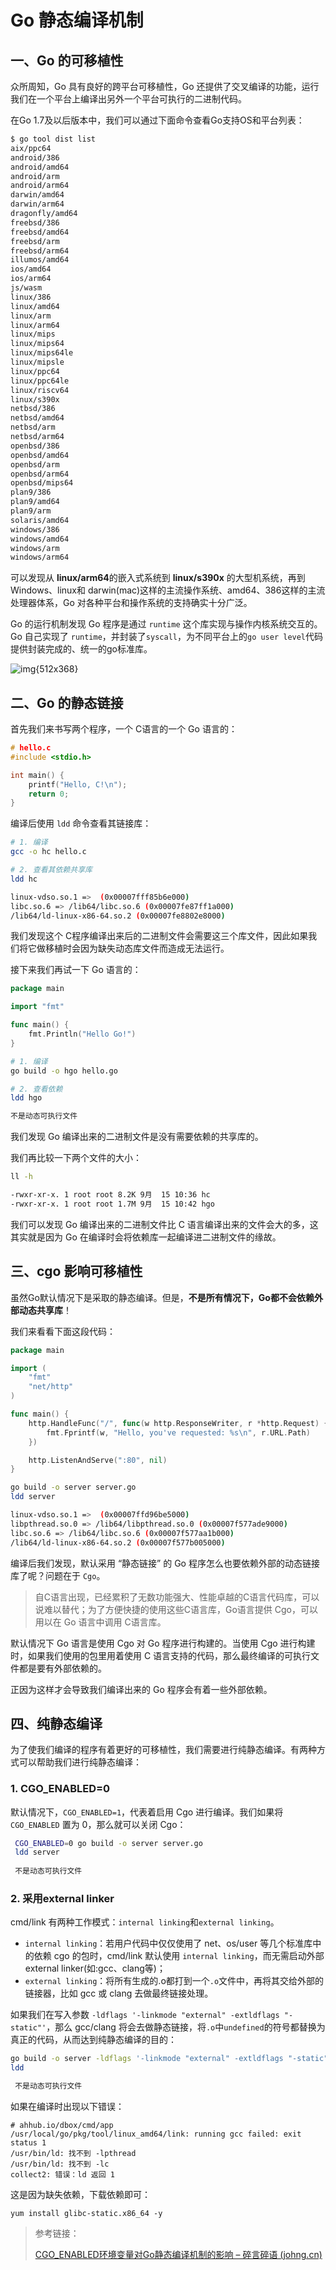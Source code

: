 # Go 静态编译机制

## 一、Go 的可移植性

众所周知，Go 具有良好的跨平台可移植性，Go 还提供了交叉编译的功能，运行我们在一个平台上编译出另外一个平台可执行的二进制代码。

在Go 1.7及以后版本中，我们可以通过下面命令查看Go支持OS和平台列表：

```bash
$ go tool dist list
aix/ppc64
android/386
android/amd64
android/arm
android/arm64
darwin/amd64
darwin/arm64
dragonfly/amd64
freebsd/386
freebsd/amd64
freebsd/arm
freebsd/arm64
illumos/amd64
ios/amd64
ios/arm64
js/wasm
linux/386
linux/amd64
linux/arm
linux/arm64
linux/mips
linux/mips64
linux/mips64le
linux/mipsle
linux/ppc64
linux/ppc64le
linux/riscv64
linux/s390x
netbsd/386
netbsd/amd64
netbsd/arm
netbsd/arm64
openbsd/386
openbsd/amd64
openbsd/arm
openbsd/arm64
openbsd/mips64
plan9/386
plan9/amd64
plan9/arm
solaris/amd64
windows/386
windows/amd64
windows/arm
windows/arm64
```

可以发现从 **linux/arm64**的嵌入式系统到 **linux/s390x** 的大型机系统，再到Windows、linux和 darwin(mac)这样的主流操作系统、amd64、386这样的主流处理器体系，Go 对各种平台和操作系统的支持确实十分广泛。

Go 的运行机制发现 Go 程序是通过 `runtime` 这个库实现与操作内核系统交互的。Go 自己实现了 `runtime`，并封装了`syscall`，为不同平台上的`go user level`代码提供封装完成的、统一的go标准库。

![img{512x368}](https://pic.try-hard.cn/blog/auto-go-runtime-vs-c-runtime.png)

## 二、Go 的静态链接

首先我们来书写两个程序，一个 C语言的一个 Go 语言的：

```c
# hello.c
#include <stdio.h>

int main() {
    printf("Hello, C!\n");
    return 0;
}
```

编译后使用 `ldd` 命令查看其链接库：

```bash
# 1. 编译
gcc -o hc hello.c

# 2. 查看其依赖共享库
ldd hc

linux-vdso.so.1 =>  (0x00007fff85b6e000)
libc.so.6 => /lib64/libc.so.6 (0x00007fe87ff1a000)
/lib64/ld-linux-x86-64.so.2 (0x00007fe8802e8000)
```

我们发现这个 C程序编译出来后的二进制文件会需要这三个库文件，因此如果我们将它做移植时会因为缺失动态库文件而造成无法运行。

接下来我们再试一下 Go 语言的：

```go
package main

import "fmt"

func main() {
	fmt.Println("Hello Go!")
}
```

```bash
# 1. 编译
go build -o hgo hello.go

# 2. 查看依赖
ldd hgo

不是动态可执行文件
```

我们发现 Go 编译出来的二进制文件是没有需要依赖的共享库的。

我们再比较一下两个文件的大小：

```bash
ll -h

-rwxr-xr-x. 1 root root 8.2K 9月  15 10:36 hc
-rwxr-xr-x. 1 root root 1.7M 9月  15 10:42 hgo
```

我们可以发现 Go 编译出来的二进制文件比 C 语言编译出来的文件会大的多，这其实就是因为 Go 在编译时会将依赖库一起编译进二进制文件的缘故。

## 三、cgo 影响可移植性

虽然Go默认情况下是采取的静态编译。但是，**不是所有情况下，Go都不会依赖外部动态共享库**！

我们来看看下面这段代码：

```go
package main

import (
	"fmt"
	"net/http"
)

func main() {
	http.HandleFunc("/", func(w http.ResponseWriter, r *http.Request) {
		fmt.Fprintf(w, "Hello, you've requested: %s\n", r.URL.Path)
	})

	http.ListenAndServe(":80", nil)
}
```

```bash
go build -o server server.go
ldd server

linux-vdso.so.1 =>  (0x00007ffd96be5000)
libpthread.so.0 => /lib64/libpthread.so.0 (0x00007f577ade9000)
libc.so.6 => /lib64/libc.so.6 (0x00007f577aa1b000)
/lib64/ld-linux-x86-64.so.2 (0x00007f577b005000)
```

编译后我们发现，默认采用 “静态链接” 的 Go 程序怎么也要依赖外部的动态链接库了呢？问题在于 `Cgo`。

> 自C语言出现，已经累积了无数功能强大、性能卓越的C语言代码库，可以说难以替代；为了方便快捷的使用这些C语言库，Go语言提供 Cgo，可以用以在 Go 语言中调用 C语言库。

默认情况下 Go 语言是使用 Cgo 对 Go 程序进行构建的。当使用 Cgo 进行构建时，如果我们使用的包里用着使用 C 语言支持的代码，那么最终编译的可执行文件都是要有外部依赖的。

正因为这样才会导致我们编译出来的 Go 程序会有着一些外部依赖。

## 四、纯静态编译

为了使我们编译的程序有着更好的可移植性，我们需要进行纯静态编译。有两种方式可以帮助我们进行纯静态编译：

### 1. CGO_ENABLED=0

默认情况下，`CGO_ENABLED=1`，代表着启用 Cgo 进行编译。我们如果将 `CGO_ENABLED` 置为 0，那么就可以关闭 Cgo：

```bash
 CGO_ENABLED=0 go build -o server server.go
 ldd server
 
 不是动态可执行文件
```

### 2. 采用external linker

cmd/link 有两种工作模式：`internal linking`和`external linking`。

- `internal linking`：若用户代码中仅仅使用了 net、os/user 等几个标准库中的依赖 cgo 的包时，cmd/link 默认使用 `internal linking`，而无需启动外部external linker(如:gcc、clang等)；
- `external linking`：将所有生成的.o都打到一个`.o`文件中，再将其交给外部的链接器，比如 gcc 或 clang 去做最终链接处理。

 如果我们在写入参数 `-ldflags '-linkmode "external" -extldflags "-static"'`，那么 gcc/clang 将会去做静态链接，将`.o`中`undefined`的符号都替换为真正的代码，从而达到纯静态编译的目的：

```bash
go build -o server -ldflags '-linkmode "external" -extldflags "-static"' server.go
ldd

 不是动态可执行文件
```

如果在编译时出现以下错误：

```
# ahhub.io/dbox/cmd/app
/usr/local/go/pkg/tool/linux_amd64/link: running gcc failed: exit status 1
/usr/bin/ld: 找不到 -lpthread
/usr/bin/ld: 找不到 -lc
collect2: 错误：ld 返回 1
```

这是因为缺失依赖，下载依赖即可：

```shell
yum install glibc-static.x86_64 -y
```

> 参考链接：
>
> [CGO_ENABLED环境变量对Go静态编译机制的影响 – 碎言碎语 (johng.cn)](https://johng.cn/cgo-enabled-affect-go-static-compile/#internal_linkingexternal_linking)

